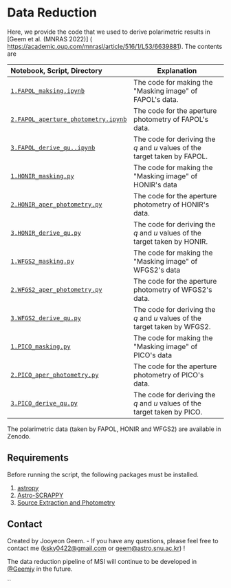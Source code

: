 # Data Reduction

Here, we provide the code that we used to derive polarimetric results in [Geem et al. (MNRAS 2022)] ( https://academic.oup.com/mnrasl/article/516/1/L53/6639881). The contents are

|Notebook, Script, Directory|Explanation|
|:----------------- |--------------- |
|[``1.FAPOL_maksing.ipynb``](1.FAPOL_maksing.ipynb)|The code for making the "Masking image" of FAPOL's data. |
|[``2.FAPOL_aperture_photometry.ipynb``](2.FAPOL_aperture_photometry.ipynb)|The code for the aperture photometry of FAPOL's data.|
|[``3.FAPOL_derive_qu..ipynb``](3.FAPOL_derive_qu.ipynb)|The code for deriving the $q$ and $u$ values of the target taken by FAPOL.|
|[``1.HONIR_masking.py``](1.HONIR_masking.py)|The code for making the "Masking image" of HONIR's data|
|[``2.HONIR_aper_photometry.py``](2.HONIR_aper_photometry.py)| The code for the aperture photometry of HONIR's data.|
|[``3.HONIR_derive_qu.py``](3.HONIR_derive_qu.py)|The code for deriving the $q$ and $u$ values of the target taken by HONIR.|
|[``1.WFGS2_masking.py``](1.WFGS2_masking.py)|The code for making the "Masking image" of WFGS2's data|
|[``2.WFGS2_aper_photometry.py``](2.WFGS2_aper_photometry.py)| The code for the aperture photometry of WFGS2's data.|
|[``3.WFGS2_derive_qu.py``](3.WFGS2_derive_qu.py)|The code for deriving the $q$ and $u$ values of the target taken by WFGS2.|
|[``1.PICO_masking.py``](1.PICO_masking.py)|The code for making the "Masking image" of PICO's data|
|[``2.PICO_aper_photometry.py``](2.PICO_aper_photometry.py)| The code for the aperture photometry of PICO's data.|
|[``3.PICO_derive_qu.py``](3.PICO_derive_qu.py)|The code for deriving the $q$ and $u$ values of the target taken by PICO.|

The polarimetric data (taken by FAPOL, HONIR and WFGS2) are available in Zenodo. 




## Requirements
Before running the script, the following packages must be installed. 

1. [astropy](https://www.astropy.org/) 
2. [Astro-SCRAPPY](https://github.com/astropy/astroscrappy) 
3. [Source Extraction and Photometry](https://sep.readthedocs.io/en/v1.1.x/index.html) 

    
## Contact

Created by Jooyeon Geem. - If you have any questions, please feel free to contact me (ksky0422@gmail.com or geem@astro.snu.ac.kr) !

The data reduction pipeline of MSI will continue to be developed in [@Geemjy](https://github.com/Geemjy) in the future.

``
